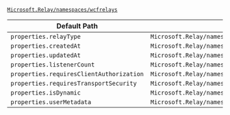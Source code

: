 [`Microsoft.Relay/namespaces/wcfrelays`](https://docs.microsoft.com/en-us/azure/templates/microsoft.relay/namespaces/wcfrelays)

| Default Path | Alias |
|---|---|
| `properties.relayType` | `Microsoft.Relay/namespaces/WcfRelays/relayType` |
| `properties.createdAt` | `Microsoft.Relay/namespaces/WcfRelays/createdAt` |
| `properties.updatedAt` | `Microsoft.Relay/namespaces/WcfRelays/updatedAt` |
| `properties.listenerCount` | `Microsoft.Relay/namespaces/WcfRelays/listenerCount` |
| `properties.requiresClientAuthorization` | `Microsoft.Relay/namespaces/WcfRelays/requiresClientAuthorization` |
| `properties.requiresTransportSecurity` | `Microsoft.Relay/namespaces/WcfRelays/requiresTransportSecurity` |
| `properties.isDynamic` | `Microsoft.Relay/namespaces/WcfRelays/isDynamic` |
| `properties.userMetadata` | `Microsoft.Relay/namespaces/WcfRelays/userMetadata` |

